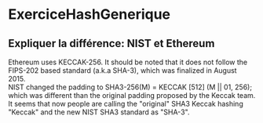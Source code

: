 # ExerciceHashGenerique

## Expliquer la différence: NIST et Ethereum

Ethereum uses KECCAK-256. It should be noted that it does not follow the FIPS-202 based standard (a.k.a SHA-3), which was finalized in  August 2015. <br/>
NIST changed the padding to SHA3-256(M) = KECCAK [512] (M || 01, 256); which was different than the original padding proposed by the Keccak team. It seems that now people are calling the "original" SHA3 Keccak hashing "Keccak" and the new NIST SHA3 standard as "SHA-3". 
